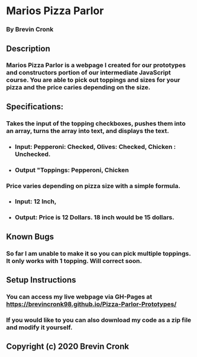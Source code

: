 # Marios Pizza Parlor
### By Brevin Cronk

## Description
### Marios Pizza Parlor is a webpage I created for our prototypes and constructors portion of our intermediate JavaScript course. You are able to pick out toppings and sizes for your pizza and the price caries depending on the size.

## Specifications:
### Takes the input of the topping checkboxes, pushes them into an array, turns the array into text, and displays the text.
* ### Input: Pepperoni: Checked, Olives: Checked, Chicken : Unchecked.
* ### Output "Toppings: Pepperoni, Chicken
### Price varies depending on pizza size with a simple formula.
* ### Input: 12 Inch,
* ### Output: Price is 12 Dollars. 18 inch would be 15 dollars.

## Known Bugs
### So far I am unable to make it so you can pick multiple toppings. It only works with 1 topping. Will correct soon.

## Setup Instructions
### You can access my live webpage via GH-Pages at https://brevincronk98.github.io/Pizza-Parlor-Prototypes/
### If you would like to you can also download my code as a zip file and modify it yourself.

## Copyright (c) 2020 Brevin Cronk

